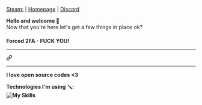 <a href="https://steamcommunity.com/id/NickiG2705" target="_blank">Steam:</a> | 
<a href="https://nickig.org/" target="_blank">Homepage</a> | 
<a href="https://discord.com/users/JUKO2705" target="_blank">Discord</a>

<b>Hello and welcome 👋</b><br>
Now that you're here let's get a few things in place ok?<br>
<h4>Forced 2FA - FUCK YOU!</4><hr>
<a id="user-content-node-is-absolute-trash" class="anchor" aria-hidden="true" tabindex="-1" href="#node-is-absolute-trash"><svg class="octicon octicon-link" viewBox="0 0 16 16" version="1.1" width="16" height="16" aria-hidden="true"><path d="m7.775 3.275 1.25-1.25a3.5 3.5 0 1 1 4.95 4.95l-2.5 2.5a3.5 3.5 0 0 1-4.95 0 .751.751 0 0 1 .018-1.042.751.751 0 0 1 1.042-.018 1.998 1.998 0 0 0 2.83 0l2.5-2.5a2.002 2.002 0 0 0-2.83-2.83l-1.25 1.25a.751.751 0 0 1-1.042-.018.751.751 0 0 1-.018-1.042Zm-4.69 9.64a1.998 1.998 0 0 0 2.83 0l1.25-1.25a.751.751 0 0 1 1.042.018.751.751 0 0 1 .018 1.042l-1.25 1.25a3.5 3.5 0 1 1-4.95-4.95l2.5-2.5a3.5 3.5 0 0 1 4.95 0 .751.751 0 0 1-.018 1.042.751.751 0 0 1-1.042.018 1.998 1.998 0 0 0-2.83 0l-2.5 2.5a1.998 1.998 0 0 0 0 2.83Z"></path></svg></a>
  
<hr>I love open source codes <3

Technologies I'm using 🪛:<br>
<img src="https://camo.githubusercontent.com/b6b599a05b24944ce1b928be225db1b93118b6598e485512f70279e643224138/68747470733a2f2f736b696c6c69636f6e732e6465762f69636f6e733f693d736173732c63732c646f636b65722c6e67696e782c6e6f64656a732c6177732c72656163742c626173682c6c696e75782c6d7973716c2c7068702c70792c7765627061636b267065726c696e653d37" alt="My Skills" style="max-width: 100%;">




